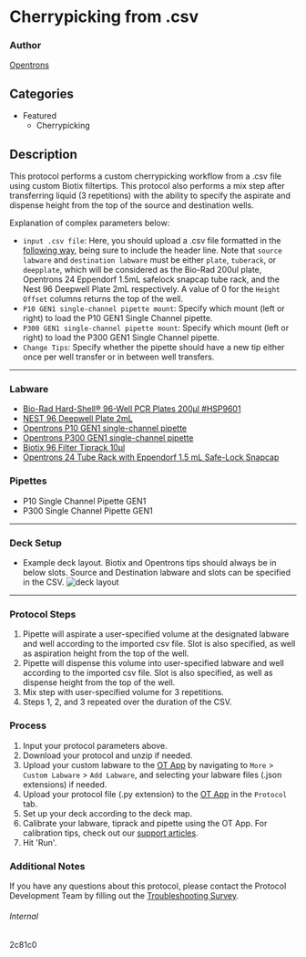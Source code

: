# Cherrypicking from .csv

### Author
[Opentrons](https://opentrons.com/)

## Categories
* Featured
	* Cherrypicking

## Description
This protocol performs a custom cherrypicking workflow from a .csv file using custom Biotix filtertips. This protocol also performs a mix step after transferring liquid (3 repetitions) with the ability to specify the aspirate and dispense height from the top of the source and destination wells.



Explanation of complex parameters below:

* `input .csv file`: Here, you should upload a .csv file formatted in the [following way](https://opentrons-protocol-library-website.s3.amazonaws.com/custom-README-images/2c81c0/csv_template.csv), being sure to include the header line. Note that `source labware` and `destination labware` must be either `plate`, `tuberack`, or `deepplate`, which will be considered as the Bio-Rad 200ul plate, Opentrons 24 Eppendorf 1.5mL safelock snapcap tube rack, and the Nest 96 Deepwell Plate 2mL respectively. A value of 0 for the `Height Offset` columns returns the top of the well.
* `P10 GEN1 single-channel pipette mount`: Specify which mount (left or right) to load the P10 GEN1 Single Channel pipette.
* `P300 GEN1 single-channel pipette mount`: Specify which mount (left or right) to load the P300 GEN1 Single Channel pipette.
* `Change Tips`: Specify whether the pipette should have a new tip either once per well transfer or in between well transfers.

---

### Labware
* [Bio-Rad Hard-Shell® 96-Well PCR Plates 200µl #HSP9601](https://www.bio-rad.com/en-us/sku/hsp9601-hard-shell-96-well-pcr-plates-low-profile-thin-wall-skirted-white-clear?ID=hsp9601)
* [NEST 96 Deepwell Plate 2mL](https://labware.opentrons.com/nest_96_wellplate_2ml_deep)
* [Opentrons P10 GEN1 single-channel pipette](https://shop.opentrons.com/collections/ot-2-pipettes/products/single-channel-electronic-pipette)
* [Opentrons P300 GEN1 single-channel pipette](https://shop.opentrons.com/collections/ot-2-pipettes/products/single-channel-electronic-pipette)
* [Biotix 96 Filter Tiprack 10µl](https://biotix.com/products/utip-for-universal-pipettes/10-%ce%bcl-xl-racked-filtered-sterilized/)
* [Opentrons 24 Tube Rack with Eppendorf 1.5 mL Safe-Lock Snapcap](https://labware.opentrons.com/opentrons_24_tuberack_eppendorf_1.5ml_safelock_snapcap?category=tubeRack)

### Pipettes
* P10 Single Channel Pipette GEN1
* P300 Single Channel Pipette GEN1


---

### Deck Setup
* Example deck layout. Biotix and Opentrons tips should always be in below slots. Source and Destination labware and slots can be specified in the CSV.
![deck layout](https://opentrons-protocol-library-website.s3.amazonaws.com/custom-README-images/2c81c0/Screen+Shot+2021-04-30+at+3.31.52+PM.png)
---

### Protocol Steps
1. Pipette will aspirate a user-specified volume at the designated labware and well according to the imported csv file. Slot is also specified, as well as aspiration height from the top of the well.
2. Pipette will dispense this volume into user-specified labware and well according to the imported csv file. Slot is also specified, as well as dispense height from the top of the well.
3. Mix step with user-specified volume for 3 repetitions.
4. Steps 1, 2, and 3 repeated over the duration of the CSV.

### Process
1. Input your protocol parameters above.
2. Download your protocol and unzip if needed.
3. Upload your custom labware to the [OT App](https://opentrons.com/ot-app) by navigating to `More` > `Custom Labware` > `Add Labware`, and selecting your labware files (.json extensions) if needed.
4. Upload your protocol file (.py extension) to the [OT App](https://opentrons.com/ot-app) in the `Protocol` tab.
5. Set up your deck according to the deck map.
6. Calibrate your labware, tiprack and pipette using the OT App. For calibration tips, check out our [support articles](https://support.opentrons.com/en/collections/1559720-guide-for-getting-started-with-the-ot-2).
7. Hit 'Run'.

### Additional Notes
If you have any questions about this protocol, please contact the Protocol Development Team by filling out the [Troubleshooting Survey](https://protocol-troubleshooting.paperform.co/).

###### Internal
2c81c0
